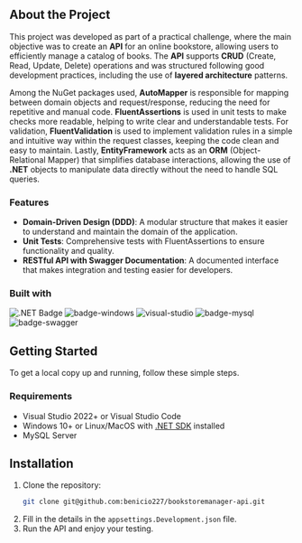## About the Project

This project was developed as part of a practical challenge, where the main objective was to create an **API** for an online bookstore, allowing users to efficiently manage a catalog of books. The **API** supports **CRUD** (Create, Read, Update, Delete) operations and was structured following good development practices, including the use of **layered architecture** patterns.

Among the NuGet packages used, **AutoMapper** is responsible for mapping between domain objects and request/response, reducing the need for repetitive and manual code. **FluentAssertions** is used in unit tests to make checks more readable, helping to write clear and understandable tests. For validation, **FluentValidation** is used to implement validation rules in a simple and intuitive way within the request classes, keeping the code clean and easy to maintain. Lastly, **EntityFramework** acts as an **ORM** (Object-Relational Mapper) that simplifies database interactions, allowing the use of **.NET** objects to manipulate data directly without the need to handle SQL queries.

### Features

- **Domain-Driven Design (DDD)**: A modular structure that makes it easier to understand and maintain the domain of the application.
- **Unit Tests**: Comprehensive tests with FluentAssertions to ensure functionality and quality.
- **RESTful API with Swagger Documentation**: A documented interface that makes integration and testing easier for developers.

### Built with

![.NET Badge](https://img.shields.io/badge/.NET-512BD4?logo=dotnet&logoColor=fff&style=for-the-badge)
![badge-windows](https://img.shields.io/badge/Windows-0078D6?style=for-the-badge&logo=windows&logoColor=white)
![visual-studio](https://img.shields.io/badge/Visual_Studio-5C2D91?style=for-the-badge&logo=visual%20studio&logoColor=white)
![badge-mysql](https://img.shields.io/badge/MySQL-005C84?style=for-the-badge&logo=mysql&logoColor=white)
![badge-swagger](http://img.shields.io/badge/Swagger-85EA2D?logo=swagger&logoColor=000&style=for-the-badge)

## Getting Started

To get a local copy up and running, follow these simple steps.

### Requirements

* Visual Studio 2022+ or Visual Studio Code
* Windows 10+ or Linux/MacOS with [.NET SDK](https://dotnet.microsoft.com/en-us/download/dotnet/8.0) installed
* MySQL Server

## Installation

1. Clone the repository:
    ```sh
    git clone git@github.com:benicio227/bookstoremanager-api.git
    ```
2. Fill in the details in the `appsettings.Development.json` file.
3. Run the API and enjoy your testing.
